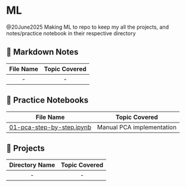 # ML
@20June2025 Making ML to repo to keep my all the projects, and notes/practice notebook in their respective directory


## 📝 Markdown Notes

| **File Name** | **Topic Covered** |
|:-------------:|:----------------:|
| -             | -                |

## 📒 Practice Notebooks

| **File Name**                                                                 | **Topic Covered**           |
|:-----------------------------------------------------------------------------:|:--------------------------:|
| [01-pca-step-by-step.ipynb](practice_notebooks/01-pca-step-by-step.ipynb)     | Manual PCA implementation  |

## 📁 Projects

| **Directory Name** | **Topic Covered** |
|:-----------------:|:----------------:|
| -                 | -                |

